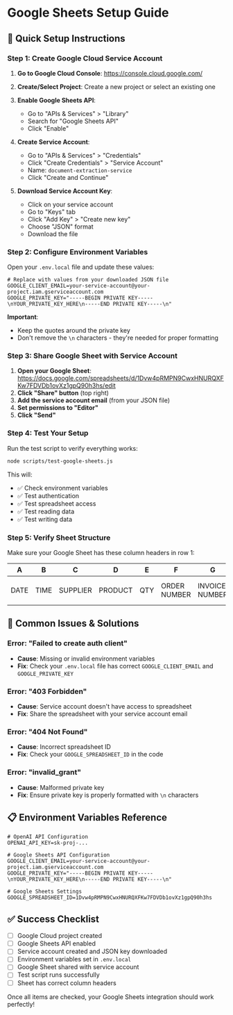 # Google Sheets Setup Guide

## 🚀 Quick Setup Instructions

### Step 1: Create Google Cloud Service Account

1. **Go to Google Cloud Console**: https://console.cloud.google.com/
2. **Create/Select Project**: Create a new project or select an existing one
3. **Enable Google Sheets API**:
   - Go to "APIs & Services" > "Library"
   - Search for "Google Sheets API"
   - Click "Enable"

4. **Create Service Account**:
   - Go to "APIs & Services" > "Credentials"
   - Click "Create Credentials" > "Service Account"
   - Name: `document-extraction-service`
   - Click "Create and Continue"

5. **Download Service Account Key**:
   - Click on your service account
   - Go to "Keys" tab
   - Click "Add Key" > "Create new key"
   - Choose "JSON" format
   - Download the file

### Step 2: Configure Environment Variables

Open your `.env.local` file and update these values:

```env
# Replace with values from your downloaded JSON file
GOOGLE_CLIENT_EMAIL=your-service-account@your-project.iam.gserviceaccount.com
GOOGLE_PRIVATE_KEY="-----BEGIN PRIVATE KEY-----\nYOUR_PRIVATE_KEY_HERE\n-----END PRIVATE KEY-----\n"
```

**Important**: 
- Keep the quotes around the private key
- Don't remove the `\n` characters - they're needed for proper formatting

### Step 3: Share Google Sheet with Service Account

1. **Open your Google Sheet**: https://docs.google.com/spreadsheets/d/1Dvw4pRMPN9CwxHNURQXFKw7FDVDb1ovXz1gpQ90h3hs/edit
2. **Click "Share" button** (top right)
3. **Add the service account email** (from your JSON file)
4. **Set permissions to "Editor"**
5. **Click "Send"**

### Step 4: Test Your Setup

Run the test script to verify everything works:

```bash
node scripts/test-google-sheets.js
```

This will:
- ✅ Check environment variables
- ✅ Test authentication
- ✅ Test spreadsheet access
- ✅ Test reading data
- ✅ Test writing data

### Step 5: Verify Sheet Structure

Make sure your Google Sheet has these column headers in row 1:

| A | B | C | D | E | F | G | H | I | J | K | L | M | N |
|---|---|---|---|---|---|---|---|---|---|---|---|---|---|
| DATE | TIME | SUPPLIER | PRODUCT | QTY | ORDER NUMBER | INVOICE NUMBER | BATCH CODE | USE BY DATE | TEMP CHECK | PRODUCT INTEGRITY CHECK | WEIGHT CHECK | COMMENTS | SIGNATURE |

## 🔧 Common Issues & Solutions

### Error: "Failed to create auth client"
- **Cause**: Missing or invalid environment variables
- **Fix**: Check your `.env.local` file has correct `GOOGLE_CLIENT_EMAIL` and `GOOGLE_PRIVATE_KEY`

### Error: "403 Forbidden"
- **Cause**: Service account doesn't have access to spreadsheet
- **Fix**: Share the spreadsheet with your service account email

### Error: "404 Not Found"
- **Cause**: Incorrect spreadsheet ID
- **Fix**: Check your `GOOGLE_SPREADSHEET_ID` in the code

### Error: "invalid_grant"
- **Cause**: Malformed private key
- **Fix**: Ensure private key is properly formatted with `\n` characters

## 📋 Environment Variables Reference

```env
# OpenAI API Configuration
OPENAI_API_KEY=sk-proj-...

# Google Sheets API Configuration
GOOGLE_CLIENT_EMAIL=your-service-account@your-project.iam.gserviceaccount.com
GOOGLE_PRIVATE_KEY="-----BEGIN PRIVATE KEY-----\nYOUR_PRIVATE_KEY_HERE\n-----END PRIVATE KEY-----\n"

# Google Sheets Settings
GOOGLE_SPREADSHEET_ID=1Dvw4pRMPN9CwxHNURQXFKw7FDVDb1ovXz1gpQ90h3hs
```

## ✅ Success Checklist

- [ ] Google Cloud project created
- [ ] Google Sheets API enabled
- [ ] Service account created and JSON key downloaded
- [ ] Environment variables set in `.env.local`
- [ ] Google Sheet shared with service account
- [ ] Test script runs successfully
- [ ] Sheet has correct column headers

Once all items are checked, your Google Sheets integration should work perfectly!